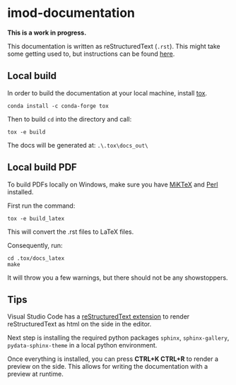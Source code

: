 
imod-documentation
==================

**This is a work in progress.**

This documentation is written as reStructuredText (`.rst`). 
This might take some getting used to, but instructions
can be found [here](https://www.sphinx-doc.org/en/master/usage/restructuredtext/basics.html). 

Local build
-----------

In order to build the documentation at your local machine,
install [tox](https://pypi.org/project/tox). 

```console
conda install -c conda-forge tox
```

Then to build `cd` into the directory and call:

```console
tox -e build
```

The docs will be generated at:
`.\.tox\docs_out\`

Local build PDF
---------------

To build PDFs locally on Windows, make sure you have 
[MiKTeX](https://miktex.org/download) and [Perl](https://strawberryperl.com/) installed. 

First run the command:

```console
tox -e build_latex
```

This will convert the .rst files to LaTeX files.

Consequently, run:

```console
cd .tox/docs_latex
make
```

It will throw you a few warnings, but there should not be any 
showstoppers.

Tips
----
Visual Studio Code has a 
[reStructuredText extension](https://marketplace.visualstudio.com/items?itemName=lextudio.restructuredtext) 
to render reStructuredText as html on the side in the editor.

Next step is installing the required python packages 
`sphinx`, `sphinx-gallery`, `pydata-sphinx-theme` 
in a local python environment.

Once everything is installed, 
you can press **CTRL+K CTRL+R** to render a 
preview on the side. This allows for writing the documentation with a preview at runtime.

